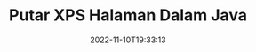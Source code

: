 ---
############################# Static ############################
layout: "auto-gen-merger"
date: 2022-11-10T19:33:13
draft: false
otherformats: pdf tex epub

############################# Head ############################
head_title: "Putar XPS Halaman dalam Java – Putar pada Sudut 90, 180, 270"
head_description: "Putar khusus atau semua halaman dokumen bagi fail XPS pada sudut putaran 90, 180, 270 menggunakan API penggabungan dokumen."

############################# Header ############################
title: "Putar XPS Halaman Dalam Java"
description: "Putar XPS Halaman dengan beberapa baris kod Java."
bg_image: "https://cms.admin.containerize.com/templates/aspose/App_Themes/V3/images/bg/header1.png"
bg_overlay: false
button:
    enable: true
    icon: "fas fa-arrow-down"
    label: "Muat turun Percubaan Percuma"
    link: "https://downloads.groupdocs.com/merger/java"

############################# SubMenu ############################
submenu:
    enable: true

    left:
        img_alt: "GroupDocs.Merger for Java"
        image: "https://cms.admin.containerize.com/templates/groupdocs/images/product-logos/90x90-noborder/groupdocs-merger-java.png"
        product: "GroupDocs.Merger"
        platform: "Java"

    middle:
        button:

            # button loop
            - link: "https://apireference.groupdocs.com/merger/java"
              text: "Rujukan API"

            # button loop
            - link: "https://github.com/groupdocs-merger"
              text: "Contoh Kod"

            # button loop
            - link: "https://products.groupdocs.app/merger/family"
              text: "Demo Langsung"

            # button loop
            - link: "https://purchase.groupdocs.com/pricing/merger/java"
              text: "penentuan harga"

    right:
        link_download: "https://downloads.groupdocs.com/merger"
        link_learn: "https://docs.groupdocs.com/merger/java"
        link_buy: "https://purchase.groupdocs.com"

############################# About ############################
about:
    enable: true
    title: "Mengenai API GroupDocs.Merger for Java."
    content: |
        [GroupDocs.Merger for Java](/ms/merger/java/) menawarkan penyelesaian mudah untuk menggabungkan & memisahkan dengan selamat antara pelbagai format dokumen termasuk PDF, Microsoft Office (Word, Excel, PowerPoint , OneNote), OpenDocument, HTML, imej dan banyak lagi dalam aplikasi Java. Dengan menambah hanya beberapa baris kod, lakukan beberapa operasi dokumen seperti mengalih, mengalih keluar, memutar, menukar, mengekstrak atau menukar orientasi halaman dalam dokumen. API penggabungan dokumen juga menyokong pratonton halaman dokumen sebagai imej untuk menganalisis struktur dokumen, pemformatan dan kandungan pada halaman.
        
        API GroupDocs.Merger ialah pilihan yang tepat untuk penyelesaian korporat yang memerlukan ciri penggiliran halaman fail. API ini disokong dengan baik pada semua sistem pengendalian dan platform utama termasuk J2SE 7.0 (1.7), J2SE 8.0 (1.8), Java 10.

############################# Steps ############################
steps:
    enable: true
    title_left: "Putar XPS Halaman Fail dalam Java"
    content_left: |
        [GroupDocs.Merger for Java](/ms/merger/java/) memudahkan pembangun Java memutar beberapa halaman tertentu atau semua halaman dalam fail XPS pada 90 , 180 atau 270 sudut putaran dengan melaksanakan beberapa langkah mudah.
        
        * Mulakan **RotateOptions** dengan sudut putaran dan nombor halaman yang dikehendaki.
        * Buat contoh baharu **Merger** dan lulus laluan dokumen sumber sebagai parameter pembina.
        * Panggil **rotatePages** dan hantar objek **RotateOptions**.
        * Panggil **Save** dan tentukan laluan fail untuk menyimpan dokumen yang terhasil.

    title_right: "Keperluan Sistem"
    content_right: |
        API GroupDocs.Merger for Java disokong pada semua platform dan sistem pengendalian utama. Sebelum melaksanakan kod di bawah, sila pastikan anda mempunyai prasyarat berikut dipasang pada sistem anda.

        * Sistem Pengendalian: Microsoft Windows, Linux, MacOS
        * Persekitaran Pembangunan: NetBeans, IntelliJ IDEA, Eclipse
        * Rangka kerja: J2SE 7.0 (1.7), J2SE 8.0 (1.8), Java 10
        * Muat turun versi terkini GroupDocs.Merger for Java daripada [Maven](https://repository.groupdocs.com/webapp/#/artifacts/browse/tree/General/repo/com/groupdocs/groupdocs-merger)
         
    code: |
     {{% merger/additional-styles %}}
     {{< merger/code-merger title="Cara memutar XPS halaman fail menggunakan kod contoh Java.">}}

        ```java    
        // Putar XPS halaman fail menggunakan API GroupDocs.Merger
        // Mulakan kelas RotateOptions untuk menentukan sudut putaran dan nombor halaman untuk diputar
        RotateOptions rotateOptions = new RotateOptions(RotateMode.Rotate180, new int[] { 2, 3 });

        // Segerakan Penggabungan dengan input dokumen XPS.
        Merger merger = new Merger("input.xps");

        // Panggil kaedah rotatePages dan hantar objek RotateOptions kepadanya
        merger.rotatePages(rotateOptions);
    
        // Panggil kaedah simpan dan lulus laluan fail yang dikehendaki untuk menyimpan dokumen output
        merger.save("output.xps");
        ```
     {{< /merger/code-merger >}}

############################# Demos ############################
demos:
    enable: true
    title: "Demo Langsung - Putar XPS Halaman Fail Dalam Talian"
    content: |
       Putar XPS halaman fail sekarang dengan melawati tapak web [GroupDocs.Merger Live Demos](https://products.groupdocs.app/splitter/rotate-pages/xps).
       Demo langsung mempunyai faedah berikut.
        
############################# About Formats ############################
about_formats:
    enable: true

############################# More Formats ############################
more_formats:
    enable: true
    title: "Putar Halaman Format Dokumen Lain"
    content: |
        Java dokumen penggabungan & pemisahan API untuk format fail dan imej. Putar beberapa format fail popular seperti yang dinyatakan di bawah.

############################# Back to top ###############################
back_to_top:
    enable: true
---